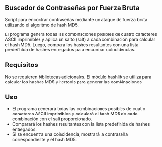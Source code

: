 ## Buscador de Contraseñas por Fuerza Bruta

Script para encontrar contraseñas mediante un ataque de fuerza bruta utilizando el algoritmo de hash MD5.

El programa genera todas las combinaciones posibles de cuatro caracteres ASCII imprimibles y aplica un salto (salt) a cada combinación para calcular el hash MD5. Luego, compara los hashes resultantes con una lista predefinida de hashes entregados para encontrar coincidencias.

## Requisitos

No se requieren bibliotecas adicionales. El módulo hashlib se utiliza para calcular los hashes MD5 y itertools para generar las combinaciones.
## Uso

- El programa generará todas las combinaciones posibles de cuatro caracteres ASCII imprimibles y calculará el hash MD5 de cada combinación con el salt proporcionado.
- Comparará los hashes resultantes con la lista predefinida de hashes entregados.
- Si se encuentra una coincidencia, mostrará la contraseña correspondiente y el hash MD5.